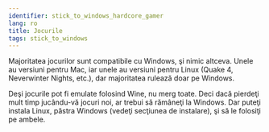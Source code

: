 ```yaml
---
identifier: stick_to_windows_hardcore_gamer
lang: ro
title: Jocurile
tags: stick_to_windows
---
```


Majoritatea jocurilor sunt compatibile cu Windows, şi nimic altceva.
Unele au versiuni pentru Mac, iar unele au versiuni pentru Linux (Quake 4,
Neverwinter Nights, etc.), dar majoritatea rulează doar pe Windows.

Deşi jocurile pot fi emulate folosind Wine, nu merg toate. Deci dacă
pierdeţi mult timp jucându-vă jocuri noi, ar trebui să rămâneţi la Windows.
Dar puteţi instala Linux, păstra Windows (vedeţi secţiunea de instalare),
şi să le folosiţi pe ambele.

